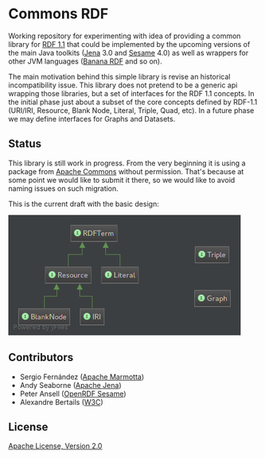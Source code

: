# Commons RDF

Working repository for experimenting with idea of providing a common library for [RDF 1.1](http://www.w3.org/TR/rdf11-concepts/) that could be implemented by the upcoming versions of the main Java toolkits ([Jena](http://jena.apache.org) 3.0 and [Sesame](http://openrdf.callimachus.net) 4.0) as well as wrappers for other JVM languages ([Banana RDF](https://github.com/w3c/banana-rdf) and so on).

The main motivation behind this simple library is revise an historical incompatibility issue. This library does not pretend to be a generic api wrapping those libraries, but a set of interfaces for the RDF 1.1 concepts. In the initial phase just about a subset of the core concepts defined by RDF-1.1 (URI/IRI, Resource, Blank Node, Literal, Triple, Quad, etc). In a future phase we may define interfaces for Graphs and Datasets.

## Status

This library is still work in progress. From the very beginning it is using a package from [Apache Commons](http://commons.apache.org) without permission. That's because at some point we would like to submit it there, so we would like to avoid naming issues on such migration.

This is the current draft with the basic design:

![commons-rdf class diagram](src/main/resources/commons-rdf-class-diagram.png "commons-rdf class diagram")

## Contributors

* Sergio Fernández ([Apache Marmotta](http://marmotta.apache.org))
* Andy Seaborne ([Apache Jena](http://jena.apache.org))
* Peter Ansell ([OpenRDF Sesame](http://openrdf.callimachus.net))
* Alexandre Bertails ([W3C](http://www.w3.org))

## License

[Apache License, Version 2.0](http://www.apache.org/licenses/LICENSE-2.0.html)
